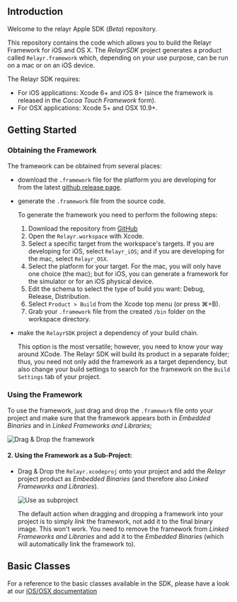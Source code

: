 Introduction
------------

Welcome to the relayr Apple SDK (*Beta*) repository.

This repository contains the code which allows you to build the Relayr Framework for iOS and OS X. The *RelayrSDK* project generates a product called `Relayr.framework` which, depending on your use purpose, can be run on a mac or on an iOS device.

The Relayr SDK requires:

* For iOS applications: Xcode 6+ and iOS 8+ (since the framework is released in the *Cocoa Touch Framework* form).
* For OSX applications: Xcode 5+ and OSX 10.9+.

Getting Started
---------------

### Obtaining the Framework

The framework can be obtained from several places:

* download the `.framework` file for the platform you are developing for from the latest [github release page](https://github.com/relayr/apple-sdk/releases/tag/v0.2.1).
* generate the `.framework` file from the source code.

  To generate the framework you need to perform the following steps:

  1. Download the repository from [GitHub](https://github.com/relayr/apple-sdk)
  2. Open the `Relayr.workspace` with Xcode.
  3. Select a specific target from the workspace's targets. If you are developing for iOS, select `Relayr_iOS`; and if you are developing for the mac, select `Relayr_OSX`.
  4. Select the platform for your target. For the mac, you will only have one choice (the mac); but for iOS, you can generate a framework for the simulator or for an iOS physical device.
  5. Edit the schema to select the type of build you want: Debug, Release, Distribution.
  6. Select `Product > Build` from the Xcode top menu (or press ⌘+B).
  7. Grab your `.framework` file from the created `/bin` folder on the workspace directory.

* make the `RelayrSDK` project a dependency of your build chain.

  This option is the most versatile; however, you need to know your way around XCode. The Relayr SDK will build its product in a separate folder; thus, you need not only add the framework as a target dependency, but also change your build settings to search for the framework on the `Build Settings` tab of your project.

### Using the Framework

To use the framework, just drag and drop the `.framework` file onto your project and make sure that the framework appears both in *Embedded Binaries* and in *Linked Frameworks and Libraries*;

  ![Drag & Drop the framework](./README/Assets/BuildProcess02.gif)

#### 2. Using the Framework as a Sub-Project:

* Drag & Drop the `Relayr.xcodeproj` onto your project and add the *Relayr* project product as *Embedded Binaries* (and therefore also *Linked Frameworks and Libraries*).

  ![Use as subproject](./README/Assets/BuildProcess03.gif)
  
  The default action when dragging and dropping a framework into your project is to simply *link* the framework, not add it to the final binary image. This won't work. You need to remove the framework from *Linked Frameworks and Libraries* and add it to the *Embedded Binaries* (which will automatically link the framework to).

Basic Classes
-------------

For a reference to the basic classes available in the SDK, please have a look at our [iOS/OSX documentation ](https://developer.relayr.io/documents/Apple/Classes)
